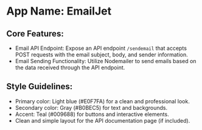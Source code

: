 # **App Name**: EmailJet

## Core Features:

- Email API Endpoint: Expose an API endpoint `/sendemail` that accepts POST requests with the email subject, body, and sender information.
- Email Sending Functionality: Utilize Nodemailer to send emails based on the data received through the API endpoint.

## Style Guidelines:

- Primary color: Light blue (#E0F7FA) for a clean and professional look.
- Secondary color: Gray (#B0BEC5) for text and backgrounds.
- Accent: Teal (#009688) for buttons and interactive elements.
- Clean and simple layout for the API documentation page (if included).